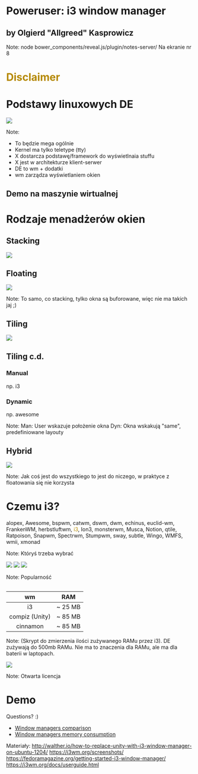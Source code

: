 # Poweruser: i3 window manager
## by Olgierd &#34;Allgreed&#34; Kasprowicz

Note:
node bower_components/reveal.js/plugin/notes-server/
Na ekranie nr 8


# <span style="color: #b58900">Disclaimer</span>
<!-- .slide: data-background-color="black" -->
<!-- Disclaimer czego? -->



# Podstawy linuxowych DE


![](./img/linux_basic_components_of_a_gui.png)

Note:
- To będzie mega ogólnie
- Kernel ma tylko teletype (tty)
- X dostarcza podstawę/framework do wyświetlnaia stuffu
- X jest w architekturze klient-serwer
- DE to wm + dodatki
- wm zarządza wyświetlaniem okien


## Demo na maszynie wirtualnej



# Rodzaje menadżerów okien


## Stacking
![](./img/window_malfunction.jpg)


## Floating
![](./img/apple_desktop.jpg)

Note:
To samo, co stacking, tylko okna są buforowane, więc nie ma takich jaj ;)


## Tiling
![](./img/tiling.png)


## Tiling c.d.

### Manual
np. i3

### Dynamic
np. awesome

Note:
Man: User wskazuje położenie okna
Dyn: Okna wskakują "same", predefiniowane layouty


## Hybrid
![](./img/hybrid.jpg)

Note:
Jak coś jest do wszystkiego to jest do niczego, w praktyce z floatowania się nie korzysta



# Czemu i3?


alopex, Awesome, bspwm, catwm, dswm, dwm, echinus, euclid-wm, FrankenWM, herbstluftwm, <span style="color: #b58900">i3</span>, Ion3, monsterwm, Musca, Notion, qtile, Ratpoison, Snapwm, Spectrwm, Stumpwm, sway, subtle, Wingo, WMFS, wmii, xmonad

Note:
Któryś trzeba wybrać


![](./img/i3-pop.png)
![](./img/qtile-pop.png)
![](./img/catwm-pop.png)

Note:
Popularność


```ps -eo rss,pid,euser,args:100 --sort %mem | grep -v grep | grep -i i3 | awk '{printf $1/1024 "MB"; $1=""; print }' | awk '{print $1}' | sed 's/.$//' | sed 's/.$//' | python -c "import sys; print(sum(float(l) for l in sys.stdin))"
```

|       wm       |   RAM   |
|:--------------:|:-------:|
|       i3       | ~ 25 MB |
| compiz (Unity) | ~ 85 MB |
|    cinnamon    | ~ 85 MB |

Note:
(Skrypt do zmierzenia ilości zużywanego RAMu przez i3). DE zużywają do 500mb RAMu. Nie ma to znaczenia dla RAMu, ale ma dla baterii w laptopach.


![](./img/open_source.png)

Note:
Otwarta licencja



# Demo



<!-- - Głęboki nur -->
<!-- Podstawy konfiguracji i3 -->
<!-- Adding i3 status -->
<!-- - How to find keysyms -->
<!-- - Bonus: jak połącyć się z wifi z konsoli ;) -->



Questions? :)

<!-- Przydatne linki -->
- [Window managers comparison](https://wiki.archlinux.org/index.php/Comparison_of_tiling_window_managers)
- [Window managers memory consumption](https://askubuntu.com/questions/181370/how-heavy-on-resources-is-cinnamon-desktop-environment)

Materiały:
http://walther.io/how-to-replace-unity-with-i3-window-manager-on-ubuntu-1204/
https://i3wm.org/screenshots/
https://fedoramagazine.org/getting-started-i3-window-manager/
https://i3wm.org/docs/userguide.html